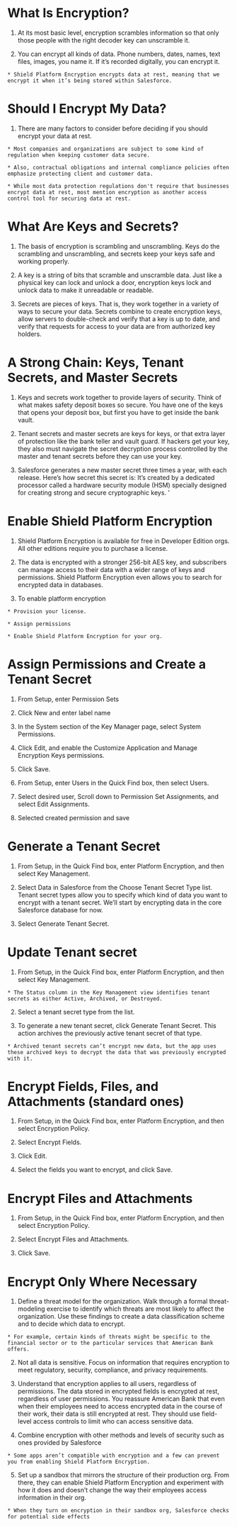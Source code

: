 # What Is Encryption?

  1. At its most basic level, encryption scrambles information so that only those people with the right decoder key can unscramble it. 

  2. You can encrypt all kinds of data. Phone numbers, dates, names, text files, images, you name it. If it’s recorded digitally, you can encrypt it.

    * Shield Platform Encryption encrypts data at rest, meaning that we encrypt it when it’s being stored within Salesforce.

# Should I Encrypt My Data?

  1. There are many factors to consider before deciding if you should encrypt your data at rest. 

    * Most companies and organizations are subject to some kind of regulation when keeping customer data secure. 

    * Also, contractual obligations and internal compliance policies often emphasize protecting client and customer data. 

    * While most data protection regulations don't require that businesses encrypt data at rest, most mention encryption as another access control tool for securing data at rest.

# What Are Keys and Secrets?

  1. The basis of encryption is scrambling and unscrambling. Keys do the scrambling and unscrambling, and secrets keep your keys safe and working properly.

  2. A key is a string of bits that scramble and unscramble data. Just like a physical key can lock and unlock a door, encryption keys lock and unlock data to make it unreadable or readable.

  3. Secrets are pieces of keys. That is, they work together in a variety of ways to secure your data. Secrets combine to create encryption keys, allow servers to double-check and verify that a key is up to date, and verify that requests for access to your data are from authorized key holders.

# A Strong Chain: Keys, Tenant Secrets, and Master Secrets

  1. Keys and secrets work together to provide layers of security. Think of what makes safety deposit boxes so secure. You have one of the keys that opens your deposit box, but first you have to get inside the bank vault. 

  2. Tenant secrets and master secrets are keys for keys, or that extra layer of protection like the bank teller and vault guard. If hackers get your key, they also must navigate the secret decryption process controlled by the master and tenant secrets before they can use your key.

  3. Salesforce generates a new master secret three times a year, with each release. Here’s how secret this secret is: It’s created by a dedicated processor called a hardware security module (HSM) specially designed for creating strong and secure cryptographic keys. '

# Enable Shield Platform Encryption

  1. Shield Platform Encryption is available for free in Developer Edition orgs. All other editions require you to purchase a license. 

  2. The data is encrypted with a stronger 256-bit AES key, and subscribers can manage access to their data with a wider range of keys and permissions. Shield Platform Encryption even allows you to search for encrypted data in databases.

  3. To enable platform encryption
    
    * Provision your license.

    * Assign permissions

    * Enable Shield Platform Encryption for your org.

# Assign Permissions and Create a Tenant Secret

  1. From Setup, enter Permission Sets

  2. Click New and enter label name 

  3. In the System section of the Key Manager page, select System Permissions.

  4. Click Edit, and enable the Customize Application and Manage Encryption Keys permissions.

  5. Click Save.

  6. From Setup, enter Users in the Quick Find box, then select Users.

  7. Select desired user, Scroll down to Permission Set Assignments, and select Edit Assignments.

  8. Selected created permission and save

# Generate a Tenant Secret

  1. From Setup, in the Quick Find box, enter Platform Encryption, and then select Key Management.

  2. Select Data in Salesforce from the Choose Tenant Secret Type list. Tenant secret types allow you to specify which kind of data you want to encrypt with a tenant secret. We’ll start by encrypting data in the core Salesforce database for now.
 
  3. Select Generate Tenant Secret.

# Update Tenant secret 

  1. From Setup, in the Quick Find box, enter Platform Encryption, and then select Key Management.

    * The Status column in the Key Management view identifies tenant secrets as either Active, Archived, or Destroyed.

  2. Select a tenant secret type from the list.

  3. To generate a new tenant secret, click Generate Tenant Secret. This action archives the previously active tenant secret of that type.

    * Archived tenant secrets can’t encrypt new data, but the app uses these archived keys to decrypt the data that was previously encrypted with it.

# Encrypt Fields, Files, and Attachments (standard ones)

  1. From Setup, in the Quick Find box, enter Platform Encryption, and then select Encryption Policy.

  2. Select Encrypt Fields.

  3. Click Edit.

  4. Select the fields you want to encrypt, and click Save.

# Encrypt Files and Attachments 

  1. From Setup, in the Quick Find box, enter Platform Encryption, and then select Encryption Policy.
  
  2. Select Encrypt Files and Attachments.

  3. Click Save.

# Encrypt Only Where Necessary

  1. Define a threat model for the organization. Walk through a formal threat-modeling exercise to identify which threats are most likely to affect the organization. Use these findings to create a data classification scheme and to decide which data to encrypt.

    * For example, certain kinds of threats might be specific to the financial sector or to the particular services that American Bank offers.

  2. Not all data is sensitive. Focus on information that requires encryption to meet regulatory, security, compliance, and privacy requirements.

  3. Understand that encryption applies to all users, regardless of permissions. The data stored in encrypted fields is encrypted at rest, regardless of user permissions. You reassure American Bank that even when their employees need to access encrypted data in the course of their work, their data is still encrypted at rest. They should use field-level access controls to limit who can access sensitive data.

  4. Combine encryption with other methods and levels of security such as ones provided by Salesforce

    * Some apps aren’t compatible with encryption and a few can prevent you from enabling Shield Platform Encryption.

  5. Set up a sandbox that mirrors the structure of their production org. From there, they can enable Shield Platform Encryption and experiment with how it does and doesn’t change the way their employees access information in their org.

    * When they turn on encryption in their sandbox org, Salesforce checks for potential side effects

